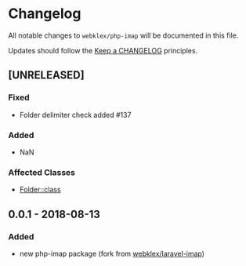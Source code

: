 # Changelog

All notable changes to `webklex/php-imap` will be documented in this file.

Updates should follow the [Keep a CHANGELOG](http://keepachangelog.com/) principles.

## [UNRELEASED]
### Fixed
- Folder delimiter check added #137

### Added
- NaN

### Affected Classes
- [Folder::class](src/IMAP/Folder.php)

## 0.0.1 - 2018-08-13
### Added
- new php-imap package (fork from [webklex/laravel-imap](https://github.com/Webklex/laravel-imap))
